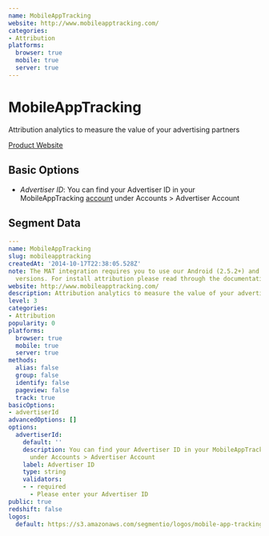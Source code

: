 ```yaml
---
name: MobileAppTracking
website: http://www.mobileapptracking.com/
categories:
- Attribution
platforms:
  browser: true
  mobile: true
  server: true
---
```


# MobileAppTracking

Attribution analytics to measure the value of your advertising partners

[Product Website](http://www.mobileapptracking.com/)

## Basic Options

- *Advertiser ID*: You can find your Advertiser ID in your MobileAppTracking [account](https://platform.mobileapptracking.com/login?r=/login) under Accounts > Advertiser Account


## Segment Data
```yaml
---
name: MobileAppTracking
slug: mobileapptracking
createdAt: '2014-10-17T22:38:05.528Z'
note: The MAT integration requires you to use our Android (2.5.2+) and iOS SDKs (1.6.11+)
  versions. For install attribution please read through the documentation first.
website: http://www.mobileapptracking.com/
description: Attribution analytics to measure the value of your advertising partners
level: 3
categories:
- Attribution
popularity: 0
platforms:
  browser: true
  mobile: true
  server: true
methods:
  alias: false
  group: false
  identify: false
  pageview: false
  track: true
basicOptions:
- advertiserId
advancedOptions: []
options:
  advertiserId:
    default: ''
    description: You can find your Advertiser ID in your MobileAppTracking [account](https://platform.mobileapptracking.com/login?r=/login)
      under Accounts > Advertiser Account
    label: Advertiser ID
    type: string
    validators:
    - - required
      - Please enter your Advertiser ID
public: true
redshift: false
logos:
  default: https://s3.amazonaws.com/segmentio/logos/mobile-app-tracking-default.svg

```

